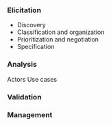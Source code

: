 <h3>Elicitation</h3>
<ul>
  <li>Discovery</li>
  <li>Classification and organization</li>
  <li>Prioritization and negotiation</li>
  <li>Specification</li>
</ul>  
<h3>Analysis</h3>
     Actors</li>
     Use cases</li>
<h3>Validation</h3> 
<h3>Management</h3> 
